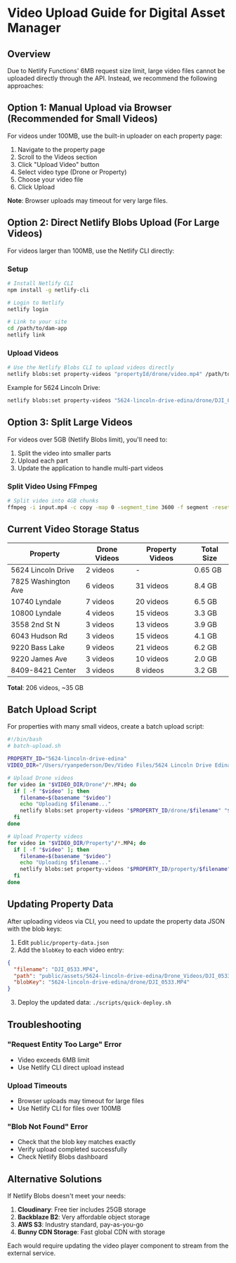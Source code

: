 # Video Upload Guide for Digital Asset Manager

## Overview

Due to Netlify Functions' 6MB request size limit, large video files cannot be uploaded directly through the API. Instead, we recommend the following approaches:

## Option 1: Manual Upload via Browser (Recommended for Small Videos)

For videos under 100MB, use the built-in uploader on each property page:

1. Navigate to the property page
2. Scroll to the Videos section
3. Click "Upload Video" button
4. Select video type (Drone or Property)
5. Choose your video file
6. Click Upload

**Note**: Browser uploads may timeout for very large files.

## Option 2: Direct Netlify Blobs Upload (For Large Videos)

For videos larger than 100MB, use the Netlify CLI directly:

### Setup

```bash
# Install Netlify CLI
npm install -g netlify-cli

# Login to Netlify
netlify login

# Link to your site
cd /path/to/dam-app
netlify link
```

### Upload Videos

```bash
# Use the Netlify Blobs CLI to upload videos directly
netlify blobs:set property-videos "propertyId/drone/video.mp4" /path/to/video.mp4
```

Example for 5624 Lincoln Drive:
```bash
netlify blobs:set property-videos "5624-lincoln-drive-edina/drone/DJI_0533.MP4" "/Users/ryanpederson/Dev/Video Files/5624 Lincoln Drive Edina/Drone/DJI_0533.MP4"
```

## Option 3: Split Large Videos

For videos over 5GB (Netlify Blobs limit), you'll need to:

1. Split the video into smaller parts
2. Upload each part
3. Update the application to handle multi-part videos

### Split Video Using FFmpeg

```bash
# Split video into 4GB chunks
ffmpeg -i input.mp4 -c copy -map 0 -segment_time 3600 -f segment -reset_timestamps 1 output%03d.mp4
```

## Current Video Storage Status

| Property | Drone Videos | Property Videos | Total Size |
|----------|--------------|-----------------|------------|
| 5624 Lincoln Drive | 2 videos | - | 0.65 GB |
| 7825 Washington Ave | 6 videos | 31 videos | 8.4 GB |
| 10740 Lyndale | 7 videos | 20 videos | 6.5 GB |
| 10800 Lyndale | 4 videos | 15 videos | 3.3 GB |
| 3558 2nd St N | 3 videos | 13 videos | 3.9 GB |
| 6043 Hudson Rd | 3 videos | 15 videos | 4.1 GB |
| 9220 Bass Lake | 9 videos | 21 videos | 6.2 GB |
| 9220 James Ave | 3 videos | 10 videos | 2.0 GB |
| 8409-8421 Center | 3 videos | 8 videos | 3.2 GB |

**Total**: 206 videos, ~35 GB

## Batch Upload Script

For properties with many small videos, create a batch upload script:

```bash
#!/bin/bash
# batch-upload.sh

PROPERTY_ID="5624-lincoln-drive-edina"
VIDEO_DIR="/Users/ryanpederson/Dev/Video Files/5624 Lincoln Drive Edina"

# Upload Drone videos
for video in "$VIDEO_DIR/Drone"/*.MP4; do
  if [ -f "$video" ]; then
    filename=$(basename "$video")
    echo "Uploading $filename..."
    netlify blobs:set property-videos "$PROPERTY_ID/drone/$filename" "$video"
  fi
done

# Upload Property videos
for video in "$VIDEO_DIR/Property"/*.MP4; do
  if [ -f "$video" ]; then
    filename=$(basename "$video")
    echo "Uploading $filename..."
    netlify blobs:set property-videos "$PROPERTY_ID/property/$filename" "$video"
  fi
done
```

## Updating Property Data

After uploading videos via CLI, you need to update the property data JSON with the blob keys:

1. Edit `public/property-data.json`
2. Add the `blobKey` to each video entry:

```json
{
  "filename": "DJI_0533.MP4",
  "path": "public/assets/5624-lincoln-drive-edina/Drone_Videos/DJI_0533.MP4",
  "blobKey": "5624-lincoln-drive-edina/drone/DJI_0533.MP4"
}
```

3. Deploy the updated data: `./scripts/quick-deploy.sh`

## Troubleshooting

### "Request Entity Too Large" Error
- Video exceeds 6MB limit
- Use Netlify CLI direct upload instead

### Upload Timeouts
- Browser uploads may timeout for large files
- Use Netlify CLI for files over 100MB

### "Blob Not Found" Error
- Check that the blob key matches exactly
- Verify upload completed successfully
- Check Netlify Blobs dashboard

## Alternative Solutions

If Netlify Blobs doesn't meet your needs:

1. **Cloudinary**: Free tier includes 25GB storage
2. **Backblaze B2**: Very affordable object storage
3. **AWS S3**: Industry standard, pay-as-you-go
4. **Bunny CDN Storage**: Fast global CDN with storage

Each would require updating the video player component to stream from the external service.